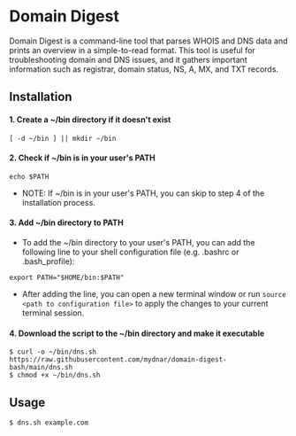 # Domain Digest
Domain Digest is a command-line tool that parses WHOIS and DNS data and prints an overview in a simple-to-read format. This tool is useful for troubleshooting domain and DNS issues, and it gathers important information such as registrar, domain status, NS, A, MX, and TXT records.

## Installation

#### 1. Create a ~/bin directory if it doesn't exist
`[ -d ~/bin ] || mkdir ~/bin`

#### 2. Check if ~/bin is in your user's PATH
`echo $PATH`
  - NOTE: If ~/bin is in your user's PATH, you can skip to step 4 of the installation process.

#### 3. Add ~/bin directory to PATH
 - To add the ~/bin directory to your user's PATH, you can add the following line to your shell configuration file (e.g. .bashrc or .bash_profile):  

  ```export PATH="$HOME/bin:$PATH"```

- After adding the line, you can open a new terminal window or run `source <path to configuration file>` to apply the changes to your current terminal session.

#### 4. Download the script to the ~/bin directory and make it executable
```
$ curl -o ~/bin/dns.sh https://raw.githubusercontent.com/mydnar/domain-digest-bash/main/dns.sh
$ chmod +x ~/bin/dns.sh
```
## Usage
`$ dns.sh example.com`

